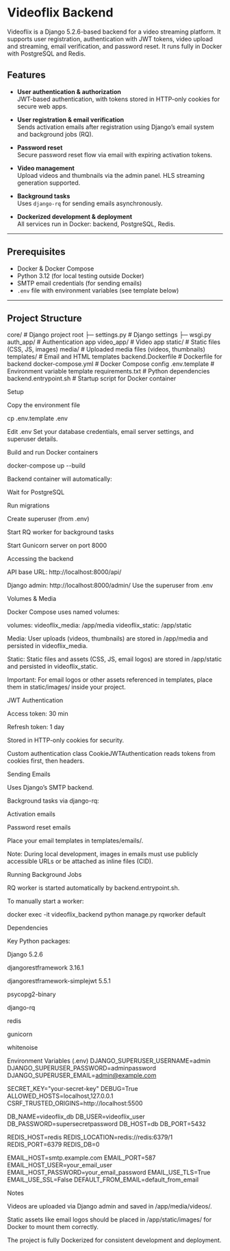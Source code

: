 # Videoflix Backend


Videoflix is a Django 5.2.6-based backend for a video streaming platform. It supports user registration, authentication with JWT tokens, video upload and streaming, email verification, and password reset. It runs fully in Docker with PostgreSQL and Redis.

## Features

- **User authentication & authorization**  
  JWT-based authentication, with tokens stored in HTTP-only cookies for secure web apps.

- **User registration & email verification**  
  Sends activation emails after registration using Django’s email system and background jobs (RQ).

- **Password reset**  
  Secure password reset flow via email with expiring activation tokens.

- **Video management**  
  Upload videos and thumbnails via the admin panel. HLS streaming generation supported.

- **Background tasks**  
  Uses `django-rq` for sending emails asynchronously.

- **Dockerized development & deployment**  
  All services run in Docker: backend, PostgreSQL, Redis.

---

## Prerequisites

- Docker & Docker Compose
- Python 3.12 (for local testing outside Docker)
- SMTP email credentials (for sending emails)
- `.env` file with environment variables (see template below)

---

## Project Structure
core/ # Django project root
├─ settings.py # Django settings
├─ wsgi.py
auth_app/ # Authentication app
video_app/ # Video app
static/ # Static files (CSS, JS, images)
media/ # Uploaded media files (videos, thumbnails)
templates/ # Email and HTML templates
backend.Dockerfile # Dockerfile for backend
docker-compose.yml # Docker Compose config
.env.template # Environment variable template
requirements.txt # Python dependencies
backend.entrypoint.sh # Startup script for Docker container


Setup

Copy the environment file

cp .env.template .env


Edit .env
Set your database credentials, email server settings, and superuser details.

Build and run Docker containers

docker-compose up --build


Backend container will automatically:

Wait for PostgreSQL

Run migrations

Create superuser (from .env)

Start RQ worker for background tasks

Start Gunicorn server on port 8000

Accessing the backend

API base URL: http://localhost:8000/api/

Django admin: http://localhost:8000/admin/
Use the superuser from .env

Volumes & Media

Docker Compose uses named volumes:

volumes:
  videoflix_media: /app/media
  videoflix_static: /app/static


Media: User uploads (videos, thumbnails) are stored in /app/media and persisted in videoflix_media.

Static: Static files and assets (CSS, JS, email logos) are stored in /app/static and persisted in videoflix_static.

Important: For email logos or other assets referenced in templates, place them in static/images/ inside your project.

JWT Authentication

Access token: 30 min

Refresh token: 1 day

Stored in HTTP-only cookies for security.

Custom authentication class CookieJWTAuthentication reads tokens from cookies first, then headers.

Sending Emails

Uses Django’s SMTP backend.

Background tasks via django-rq:

Activation emails

Password reset emails

Place your email templates in templates/emails/.

Note: During local development, images in emails must use publicly accessible URLs or be attached as inline files (CID).

Running Background Jobs

RQ worker is started automatically by backend.entrypoint.sh.

To manually start a worker:

docker exec -it videoflix_backend python manage.py rqworker default

Dependencies

Key Python packages:

Django 5.2.6

djangorestframework 3.16.1

djangorestframework-simplejwt 5.5.1

psycopg2-binary

django-rq

redis

gunicorn

whitenoise

Environment Variables (.env)
DJANGO_SUPERUSER_USERNAME=admin
DJANGO_SUPERUSER_PASSWORD=adminpassword
DJANGO_SUPERUSER_EMAIL=admin@example.com

SECRET_KEY="your-secret-key"
DEBUG=True
ALLOWED_HOSTS=localhost,127.0.0.1
CSRF_TRUSTED_ORIGINS=http://localhost:5500

DB_NAME=videoflix_db
DB_USER=videoflix_user
DB_PASSWORD=supersecretpassword
DB_HOST=db
DB_PORT=5432

REDIS_HOST=redis
REDIS_LOCATION=redis://redis:6379/1
REDIS_PORT=6379
REDIS_DB=0

EMAIL_HOST=smtp.example.com
EMAIL_PORT=587
EMAIL_HOST_USER=your_email_user
EMAIL_HOST_PASSWORD=your_email_password
EMAIL_USE_TLS=True
EMAIL_USE_SSL=False
DEFAULT_FROM_EMAIL=default_from_email

Notes

Videos are uploaded via Django admin and saved in /app/media/videos/.

Static assets like email logos should be placed in /app/static/images/ for Docker to mount them correctly.

The project is fully Dockerized for consistent development and deployment.
